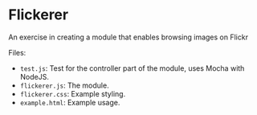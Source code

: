 Flickerer
=========

An exercise in creating a module that enables browsing images on Flickr

Files:

 - `test.js`: Test for the controller part of the module, uses Mocha with NodeJS.
 - `flickerer.js`: The module.
 - `flickerer.css`: Example styling.
 - `example.html`: Example usage.
